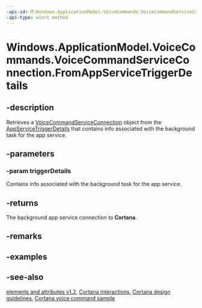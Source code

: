```yaml
---
-api-id: M:Windows.ApplicationModel.VoiceCommands.VoiceCommandServiceConnection.FromAppServiceTriggerDetails(Windows.ApplicationModel.AppService.AppServiceTriggerDetails)
-api-type: winrt method
---
```


<!-- Method syntax
public Windows.ApplicationModel.VoiceCommands.VoiceCommandServiceConnection FromAppServiceTriggerDetails(Windows.ApplicationModel.AppService.AppServiceTriggerDetails triggerDetails)
-->

# Windows.ApplicationModel.VoiceCommands.VoiceCommandServiceConnection.FromAppServiceTriggerDetails

## -description
Retrieves a [VoiceCommandServiceConnection](voicecommandserviceconnection.md) object from the [AppServiceTriggerDetails](../windows.applicationmodel.appservice/appservicetriggerdetails.md) that contains info associated with the background task for the app service.

## -parameters
### -param triggerDetails
Contains info associated with the background task for the app service.

## -returns
The background app service connection to **Cortana**.

## -remarks

## -examples

## -see-also
[ elements and attributes v1.2](https://docs.microsoft.com/uwp/schemas/voicecommands/voice-command-elements-and-attributes-1-2), [Cortana interactions](https://docs.microsoft.com/windows/uwp/input-and-devices/cortana-interactions), [Cortana design guidelines](https://docs.microsoft.com/windows/uwp/input-and-devices/cortana-design-guidelines), [Cortana voice command sample](https://github.com/Microsoft/Windows-universal-samples/tree/master/Samples/CortanaVoiceCommand)
